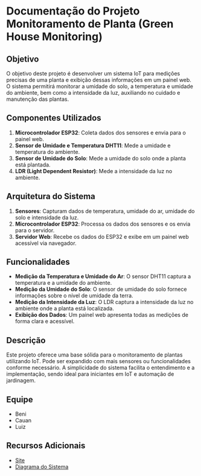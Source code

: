 # Documentação do Projeto Monitoramento de Planta (Green House Monitoring)

## Objetivo

O objetivo deste projeto é desenvolver um sistema IoT para medições precisas de uma planta e exibição dessas informações em um painel web. O sistema permitirá monitorar a umidade do solo, a temperatura e umidade do ambiente, bem como a intensidade da luz, auxiliando no cuidado e manutenção das plantas.

## Componentes Utilizados

1. **Microcontrolador ESP32**: Coleta dados dos sensores e envia para o painel web.
2. **Sensor de Umidade e Temperatura DHT11**: Mede a umidade e temperatura do ambiente.
3. **Sensor de Umidade do Solo**: Mede a umidade do solo onde a planta está plantada.
4. **LDR (Light Dependent Resistor)**: Mede a intensidade da luz no ambiente.

## Arquitetura do Sistema

1. **Sensores**: Capturam dados de temperatura, umidade do ar, umidade do solo e intensidade da luz.
2. **Microcontrolador ESP32**: Processa os dados dos sensores e os envia para o servidor.
3. **Servidor Web**: Recebe os dados do ESP32 e exibe em um painel web acessível via navegador.

## Funcionalidades

- **Medição da Temperatura e Umidade do Ar**: O sensor DHT11 captura a temperatura e a umidade do ambiente.
- **Medição da Umidade do Solo**: O sensor de umidade do solo fornece informações sobre o nível de umidade da terra.
- **Medição da Intensidade da Luz**: O LDR captura a intensidade da luz no ambiente onde a planta está localizada.
- **Exibição dos Dados**: Um painel web apresenta todas as medições de forma clara e acessível.

## Descrição

Este projeto oferece uma base sólida para o monitoramento de plantas utilizando IoT. Pode ser expandido com mais sensores ou funcionalidades conforme necessário. A simplicidade do sistema facilita o entendimento e a implementação, sendo ideal para iniciantes em IoT e automação de jardinagem.

## Equipe

- Beni
- Cauan
- Luiz

## Recursos Adicionais

- [Site](https://greenhouse-monitoring.netlify.app)
- [Diagrama do Sistema](https://greenhouse-monitoring.netlify.app/diagrama)